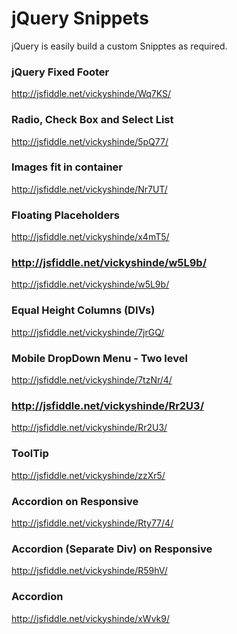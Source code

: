 jQuery Snippets
===============
jQuery is easily build a custom Snipptes as required.

### jQuery Fixed Footer
http://jsfiddle.net/vickyshinde/Wq7KS/

### Radio, Check Box and Select List
http://jsfiddle.net/vickyshinde/5pQ77/

### Images fit in container
http://jsfiddle.net/vickyshinde/Nr7UT/

### Floating Placeholders
http://jsfiddle.net/vickyshinde/x4mT5/

### http://jsfiddle.net/vickyshinde/w5L9b/
http://jsfiddle.net/vickyshinde/w5L9b/

### Equal Height Columns (DIVs)
http://jsfiddle.net/vickyshinde/7jrGQ/

### Mobile DropDown Menu - Two level
http://jsfiddle.net/vickyshinde/7tzNr/4/

### http://jsfiddle.net/vickyshinde/Rr2U3/
http://jsfiddle.net/vickyshinde/Rr2U3/

### ToolTip
http://jsfiddle.net/vickyshinde/zzXr5/

### Accordion on Responsive 
http://jsfiddle.net/vickyshinde/Rty77/4/

### Accordion (Separate Div) on Responsive
http://jsfiddle.net/vickyshinde/R59hV/

### Accordion
http://jsfiddle.net/vickyshinde/xWvk9/
